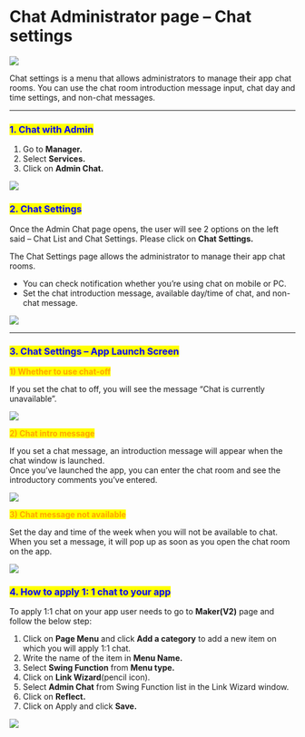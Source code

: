 # Chat Administrator page – Chat settings

![](https://support.swing2app.com/wp-content/uploads/2018/10/adminchat.png)

Chat settings is a menu that allows administrators to manage their app chat rooms. You can use the chat room introduction message input, chat day and time settings, and non-chat messages.

****

### <mark style="color:blue;">**1. Chat with Admin**</mark>

1. Go to **Manager.**
2. Select **Services.**&#x20;
3. Click on **Admin Chat.**

![](https://support.swing2app.com/wp-content/uploads/2018/10/t.png)

### <mark style="color:blue;">**2. Chat Settings**</mark>

Once the Admin Chat page opens, the user will see 2 options on the left said – Chat List and Chat Settings. Please click on **Chat Settings.**

The Chat Settings page allows the administrator to manage their app chat rooms.

* You can check notification whether you’re using chat on mobile or PC.
* Set the chat introduction message, available day/time of chat, and non-chat message.

![](https://support.swing2app.com/wp-content/uploads/2018/10/Chat9.png)

****

### <mark style="color:blue;">**3. Chat Settings – App Launch Screen**</mark>

<mark style="color:orange;">**1) Whether to use chat-off**</mark>

If you set the chat to off, you will see the message “Chat is currently unavailable”.

![](https://support.swing2app.com/wp-content/uploads/2018/10/chatoff.png)

<mark style="color:orange;">**2) Chat intro message**</mark>

If you set a chat message, an introduction message will appear when the chat window is launched.\
Once you’ve launched the app, you can enter the chat room and see the introductory comments you’ve entered.

![](https://support.swing2app.com/wp-content/uploads/2018/10/chat\_message.png)

<mark style="color:orange;">**3) Chat message not available**</mark>

Set the day and time of the week when you will not be available to chat.\
When you set a message, it will pop up as soon as you open the chat room on the app.

![](https://support.swing2app.com/wp-content/uploads/2018/10/chatdate\_time.png)

### <mark style="color:blue;">**4. How to apply 1: 1 chat to your app**</mark>

To apply 1:1 chat on your app user needs to go to **Maker(V2)** page and follow the below step:

1. Click on **Page Menu** and click **Add a category** to add a new item on which you will apply 1:1 chat.
2. Write the name of the item in **Menu Name.**
3. Select **Swing Function** from **Menu type.**
4. Click on **Link Wizard**(pencil icon).
5. Select **Admin Chat** from Swing Function list in the Link Wizard window.
6. Click on **Reflect.**
7. Click on Apply and click **Save.**

![](https://support.swing2app.com/wp-content/uploads/2018/10/admin\_chat.png)
